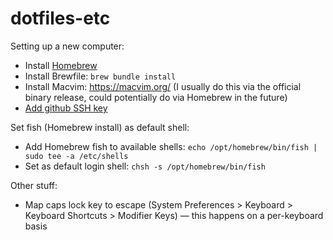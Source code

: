 # dotfiles-etc

Setting up a new computer:
* Install [Homebrew](https://brew.sh/)
* Install Brewfile: `brew bundle install`
* Install Macvim: https://macvim.org/ (I usually do this via the
  official binary release, could potentially do via Homebrew in the
  future)
* [Add github SSH key](https://docs.github.com/en/authentication/connecting-to-github-with-ssh/adding-a-new-ssh-key-to-your-github-account)

Set fish (Homebrew install) as default shell:
* Add Homebrew fish to available shells: `echo /opt/homebrew/bin/fish | sudo tee -a /etc/shells`
* Set as default login shell: `chsh -s /opt/homebrew/bin/fish`

Other stuff:
* Map caps lock key to escape (System Preferences > Keyboard > Keyboard
  Shortcuts > Modifier Keys) — this happens on a per-keyboard basis
